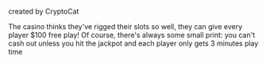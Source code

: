 created by CryptoCat

The casino thinks they've rigged their slots so well, they can give every player $100 free play! Of course, there's always some small print: you can't cash out unless you hit the jackpot and each player only gets 3 minutes play time
